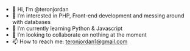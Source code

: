 - 👋 Hi, I’m @teronjordan
- 👀 I’m interested in PHP, Front-end development and messing around with databases
- 🌱 I’m currently learning Python & Javascript
- 💞️ I’m looking to collaborate on nothing at the moment
- 📫 How to reach me: teronjordan1@gmail.com

<!---
teronjordan/teronjordan is a ✨ special ✨ repository because its `README.md` (this file) appears on your GitHub profile.
You can click the Preview link to take a look at your changes.
--->
